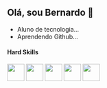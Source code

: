 ## Olá, sou Bernardo 👋



- Aluno de tecnologia...
- Aprendendo Github...

#### Hard Skills

<div style= "display : inline-block;">
  <img src = "https://github.com/user-attachments/assets/d7d35758-9c19-49be-8bd4-1b7c52e725a6" width = "40">
  <img src = "https://github.com/user-attachments/assets/122191cd-d554-49df-b5cb-b40d6b4953e7" width = "40">
  <img src = "https://github.com/user-attachments/assets/293686ee-caa5-4795-9106-73c30bda215d" width = "40">
  <img src = "https://github.com/user-attachments/assets/538d5839-837d-4f63-8b40-0236ed280138" width = "40">
  <img src = "https://github.com/user-attachments/assets/52a62463-e4a5-488e-b2ba-33e51116338f" width = "40">
</div>

